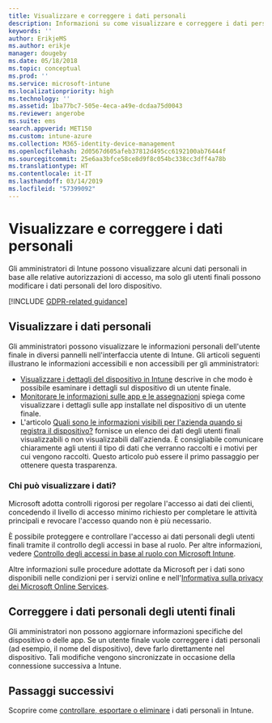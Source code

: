 ```yaml
---
title: Visualizzare e correggere i dati personali
description: Informazioni su come visualizzare e correggere i dati personali.
keywords: ''
author: ErikjeMS
ms.author: erikje
manager: dougeby
ms.date: 05/18/2018
ms.topic: conceptual
ms.prod: ''
ms.service: microsoft-intune
ms.localizationpriority: high
ms.technology: ''
ms.assetid: 1ba77bc7-505e-4eca-a49e-dcdaa75d0043
ms.reviewer: angerobe
ms.suite: ems
search.appverid: MET150
ms.custom: intune-azure
ms.collection: M365-identity-device-management
ms.openlocfilehash: 2d0567d605afeb37812d495cc6192100ab76444f
ms.sourcegitcommit: 25e6aa3bfce58ce8d9f8c054bc338cc3dff4a78b
ms.translationtype: HT
ms.contentlocale: it-IT
ms.lasthandoff: 03/14/2019
ms.locfileid: "57399092"
---
```

# <a name="view-and-correct-personal-data"></a>Visualizzare e correggere i dati personali

Gli amministratori di Intune possono visualizzare alcuni dati personali in base alle relative autorizzazioni di accesso, ma solo gli utenti finali possono modificare i dati personali del loro dispositivo.

[!INCLUDE [GDPR-related guidance](./includes/gdpr-dsr-and-stp-note.md)]


## <a name="view-personal-data"></a>Visualizzare i dati personali

Gli amministratori possono visualizzare le informazioni personali dell'utente finale in diversi pannelli nell'interfaccia utente di Intune. Gli articoli seguenti illustrano le informazioni accessibili e non accessibili per gli amministratori:
- [Visualizzare i dettagli del dispositivo in Intune](device-inventory.md) descrive in che modo è possibile esaminare i dettagli sul dispositivo di un utente finale.
- [Monitorare le informazioni sulle app e le assegnazioni](apps-monitor.md) spiega come visualizzare i dettagli sulle app installate nel dispositivo di un utente finale.
- L'articolo [Quali sono le informazioni visibili per l'azienda quando si registra il dispositivo?](https://docs.microsoft.com/intune-user-help/what-info-can-your-company-see-when-you-enroll-your-device-in-intune) fornisce un elenco dei dati degli utenti finali visualizzabili o non visualizzabili dall'azienda. È consigliabile comunicare chiaramente agli utenti il tipo di dati che verranno raccolti e i motivi per cui vengono raccolti. Questo articolo può essere il primo passaggio per ottenere questa trasparenza.

### <a name="who-can-view-the-data"></a>Chi può visualizzare i dati?

Microsoft adotta controlli rigorosi per regolare l'accesso ai dati dei clienti, concedendo il livello di accesso minimo richiesto per completare le attività principali e revocare l'accesso quando non è più necessario. 

È possibile proteggere e controllare l'accesso ai dati personali degli utenti finali tramite il controllo degli accessi in base al ruolo. Per altre informazioni, vedere [Controllo degli accessi in base al ruolo con Microsoft Intune](role-based-access-control.md).

Altre informazioni sulle procedure adottate da Microsoft per i dati sono disponibili nelle condizioni per i servizi online e nell'[Informativa sulla privacy dei Microsoft Online Services](http://go.microsoft.com/fwlink/p/?linkid=131004&clcid=0x409). 

## <a name="correct-end-user-personal-data"></a>Correggere i dati personali degli utenti finali

Gli amministratori non possono aggiornare informazioni specifiche del dispositivo o delle app. Se un utente finale vuole correggere i dati personali (ad esempio, il nome del dispositivo), deve farlo direttamente nel dispositivo. Tali modifiche vengono sincronizzate in occasione della connessione successiva a Intune.


## <a name="next-steps"></a>Passaggi successivi

Scoprire come [controllare, esportare o eliminare](privacy-data-audit-export-delete.md) i dati personali in Intune.
